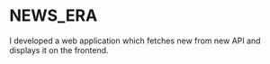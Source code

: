 # NEWS_ERA
I developed a web application which fetches new from new API and displays it on the frontend.

